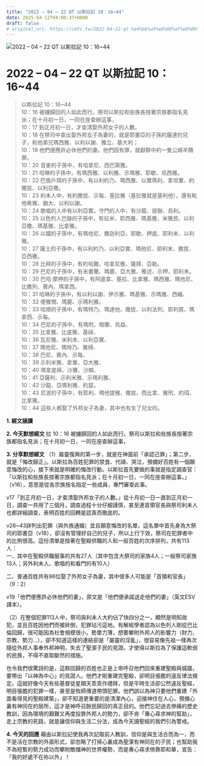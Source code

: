 ```yaml
---
title: "2022 – 04 – 22 QT 以斯拉記 10：16~44"
date: 2025-04-12T04:00:37+0800
draft: false
# original_url: https://cmtc.tw/2022-04-22-qt-%e4%bb%a5%e6%96%af%e6%8b%89%e8%a8%98-10%ef%bc%9a1644
---
```


![2022 – 04 – 22 QT 以斯拉記 10：16\~44](/images/qt.jpg   "2022 – 04 – 22 QT 以斯拉記 10：16\~44")

# 2022 – 04 – 22 QT 以斯拉記 10：16\~44

> 以斯拉記 10：16\~44  
> 10：16 被擄歸回的人如此而行。祭司以斯拉和些族長按著宗族都指名見派；在十月初一日，一同在座查辦這事，  
> 10：17 到正月初一日，才查清娶外邦女子的人數。  
> 10：18 在祭司中查出娶外邦女子為妻的，就是耶書亞的子孫約薩達的兒子，和他弟兄瑪西雅、以利以謝、雅立、基大利；  
> 10：19 他們便應許必休他們的妻。他們因有罪，就獻群中的一隻公綿羊贖罪。  
> 10：20 音麥的子孫中，有哈拿尼、西巴第雅。  
> 10：21 哈琳的子孫中，有瑪西雅、以利雅、示瑪雅、耶歇、烏西雅。  
> 10：22 巴施戶珥的子孫中，有以利約乃、瑪西雅、以實瑪利、拿坦業、約撒拔、以利亞撒。  
> 10：23 利未人中，有約撒拔、示每、基拉雅（基拉雅就是基利他），還有毗他希雅、猶大、以利以謝。  
> 10：24 歌唱的人中有以利亞實。守門的人中，有沙龍、提聯、烏利。  
> 10：25 以色列人巴錄的子孫中，有拉米、耶西雅、瑪基雅、米雅民、以利亞撒、瑪基雅、比拿雅。  
> 10：26 以攔的子孫中，有瑪他尼、撒迦利亞、耶歇、押底、耶利末、以利雅。  
> 10：27 薩土的子孫中，有以利約乃、以利亞實、瑪他尼、耶利末、撒拔、亞西撒。  
> 10：28 比拜的子孫中，有約哈難、哈拿尼雅、薩拜、亞勒。  
> 10：29 巴尼的子孫中，有米書蘭、瑪鹿、亞大雅、雅述、示押、耶利末。  
> 10：30 巴哈‧摩押的子孫中，有阿底拿、基拉、比拿雅、瑪西雅、瑪他尼、比撒列、賓內、瑪拿西。  
> 10：31 哈琳的子孫中，有以利以謝、伊示雅、瑪基雅、示瑪雅、西緬、  
> 10：32 便雅憫、瑪鹿、示瑪利雅。  
> 10：33 哈順的子孫中，有瑪特乃、瑪達他、撒拔、以利法列、耶利買、瑪拿西、示每。  
> 10：34 巴尼的子孫中，有瑪玳、暗蘭、烏益、  
> 10：35 比拿雅、比底雅、基祿、  
> 10：36 瓦尼雅、米利末、以利亞實、  
> 10：37 瑪他尼、瑪特乃、雅掃、  
> 10：38 巴尼、賓內、示每、  
> 10：39 示利米雅、拿單、亞大雅、  
> 10：40 瑪拿底拜、沙賽、沙賴、  
> 10：41 亞薩利、示利米雅、示瑪利雅、  
> 10：42 沙龍、亞瑪利雅、約瑟。  
> 10：43 尼波的子孫中，有耶利、瑪他提雅、撒拔、西比拿、雅玳、約珥、比拿雅。  
> 10：44 這些人都娶了外邦女子為妻，其中也有生了兒女的。

**1. 經文誦讀**

**2.  今天默想經文**
拉 10：16 被擄歸回的人如此而行。祭司以斯拉和些族長按著宗族都指名見派；在十月初一日，一同在座查辦這事，

**3. 分享默想經文**
（1）屬靈復興的第一步，就是在神面前「承認己罪」；第二步，就是「悔改歸正」。以斯拉為百姓犯罪的禁食、代禱、哭泣，預備好百姓有一個願意悔改的心，接下來就是明確的悔改行動。以斯拉首先要做的事就是指定調查官：「以斯拉和些族長按著宗族都指名見派；在十月初一日，一同在座查辦這事。」（v16），意思是從各宗族按名指定一些成員，專門審查此事。

v17「到正月初一日，才查清娶外邦女子的人數。」從十月初一日一直到正月初一日，調查一共用了三個月，調查過程十分仔細謹慎，甚至連首領官長與祭司利未人也都詳細調查，表明百姓的回轉是認真而徹底的。

v26\~43詳列出犯罪（與外族通婚）並且願意悔改的名單，這名單中首先身為大祭司的耶書亞（v18），卻沒有管理好自己的兒子，所以上行下效，祭司在犯罪者中的比例很高。這份清單是按著在聖殿供職的人和一般百姓的次序排列，共有113人：  
一、其中在聖殿供職服事的共有27人（其中包含大祭司的家族4人；一般祭司家族13人；另外利未人、歌唱的和看門的有10人）

二、普通百姓共有86位娶了外邦女子為妻，其中很多人可能是「首領和官長」（9：2）

v19「他們便應許必休他們的妻」，原文是「他們便承諾送走他們的妻」（英文ESV譯本）。

（2）在整個犯罪113人中，祭司與利未人大約佔了快四分之一，顯然是明知故犯，並且百姓因他們而被絆倒，犯罪玷污這地。有解經學者認為以色列人剛從巴比倫回歸，很可能因為社會規模很小，勢單力薄，想要攀附外邦人的影響力（財力、宗教、勢力…），卻不知道這樣的連結卻是「屬靈的淫亂」，很容易像先祖一樣再次隨從外邦人事奉外邦神明，失去了聖潔子民的見證。才使得以斯拉為了保護這軟弱的民族，不得不直取斷然的措施。

也令我們很驚訝的是，這群回歸的百姓也正是上帝呼召他們回來重建聖殿與城牆，要帶出「以神為中心」的見證人。他們才剛重建完聖殿，卻明目張膽的違反律法規定。這就好像今天有些基督徒星期天乖乖作禮拜，但是平時生活卻公然違反聖經，明目張膽的犯罪一樣，甚至是牧師傳道帶頭犯罪。他們誤以為神只要他們重建「外面看得見的聖殿建築」，卻不知道更重要的是清潔內心，迎接神住在人心，預備心裏有神同在的居所，這才是神呼召餘民歸回的真正目的。他們忘記過去慘痛的歷史教訓，因為環境的艱難又再度投靠外邦人的勢力，卻不肯「專心尋求神的幫助」，走上宗教的死路，就是讓信仰與生活二分法，成為今天讀聖經的我們引為警戒。

**4. 今天的回應**
藉由以斯拉記使我再次記取前人教訓，信仰是與生活合而為一，而不是活在宗教的外面形式，卻忽略了打掃心裏成為聖潔有神同在的子民；也幫助我不為短暫的勢力成功而攀附敵擋神的世界權勢，而是專心尋求倚靠耶和華，宣告：「我的好處不在祢以外」！
